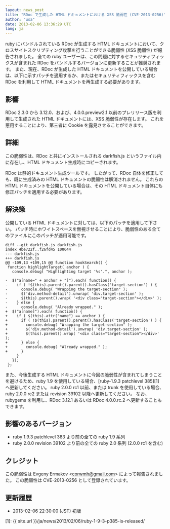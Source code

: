 ```yaml
---
layout: news_post
title: "RDoc で生成した HTML ドキュメントにおける XSS 脆弱性 (CVE-2013-0256)"
author: "usa"
date: 2013-02-06 13:36:29 UTC
lang: ja
---
```


ruby にバンドルされている RDoc が生成する HTML ドキュメントにおいて、クロスサイトスクリプティング攻撃を行うことができる脆弱性
(XSS 脆弱性) が報告されました。 全ての ruby ユーザーは、この問題に対するセキュリティフィックスが含まれた RDoc
をバンドルするバージョンに更新することが推奨されます。 また、現在、RDoc が生成した HTML
ドキュメントを公開している場合は、以下に示すパッチを適用するか、またはセキュリティフィックスを含む RDoc を利用して HTML
ドキュメントを再生成する必要があります。

## 影響

RDoc 2.3.0 から 3.12.0、および、4.0.0.preview2.1 以前のプレリリース版を利用して生成された HTML
ドキュメントには、XSS 脆弱性が存在します。 これを悪用することにより、第三者に Cookie を露見させることができます。

## 詳細

この脆弱性は、RDoc と共にインストールされる darkfish.js というファイル内に存在し、HTML
ドキュメント生成時にコピーされます。

RDoc は静的ドキュメント生成ツールです。 したがって、RDoc 自体を修正しても、既に生成済みの HTML
ドキュメントの脆弱性は解消されません。 これらの HTML ドキュメントを公開している場合は、その HTML
ドキュメント自体にも修正パッチを適用する必要があります。

## 解決策

公開している HTML ドキュメントに対しては、以下のパッチを適用して下さい。
パッチ時にホワイトスペースを無視させることにより、脆弱性のある全てのファイルにこのパッチが適用可能です。

    diff --git darkfish.js darkfish.js
    index 4be722f..f26fd45 100644
    --- darkfish.js
    +++ darkfish.js
    @@ -109,13 +109,15 @@ function hookSearch() {
     function highlightTarget( anchor ) {
       console.debug( "Highlighting target '%s'.", anchor );

    -  $("a[name=" + anchor + "]").each( function() {
    -    if ( !$(this).parent().parent().hasClass('target-section') ) {
    -      console.debug( "Wrapping the target-section" );
    -      $('div.method-detail').unwrap( 'div.target-section' );
    -      $(this).parent().wrap( '<div class="target-section"></div>' );
    -    } else {
    -      console.debug( "Already wrapped." );
    +  $("a[name]").each( function() {
    +    if ( $(this).attr("name") == anchor ) {
    +      if ( !$(this).parent().parent().hasClass('target-section') ) {
    +        console.debug( "Wrapping the target-section" );
    +        $('div.method-detail').unwrap( 'div.target-section' );
    +        $(this).parent().wrap( '<div class="target-section"></div>' );
    +      } else {
    +        console.debug( "Already wrapped." );
    +      }
         }
       });
     };

また、今後生成する HTML ドキュメントに今回の脆弱性が含まれてしまうことを避けるため、ruby 1.9
を使用している場合、[ruby-1.9.3 patchlevel 385][1] へ更新してください。 ruby 2.0.0 rc1
以前、または trunk を使用している場合、ruby 2.0.0 rc2 または revision 39102 以降へ更新してください。
なお、rubygems を利用し、RDoc 3.12.1 あるいは RDoc 4.0.0.rc.2 へ更新することもできます。

## 影響のあるバージョン

* ruby 1.9.3 patchlevel 383 より前の全ての ruby 1.9 系列
* ruby 2.0.0 revision 39102 より前の全ての ruby 2.0 系列 (2.0.0 rc1 を含む)

## クレジット

この脆弱性は Evgeny Ermakov &lt;corwmh@gmail.com&gt; によって報告されました。 この脆弱性は
CVE-2013-0256 として登録されています。

## 更新履歴

* 2013-02-06 22:30:00 (JST) 初版



[1]: {{ site.url }}/ja/news/2013/02/06/ruby-1-9-3-p385-is-released/
